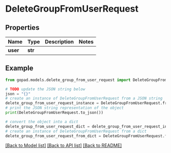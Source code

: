 # DeleteGroupFromUserRequest


## Properties

Name | Type | Description | Notes
------------ | ------------- | ------------- | -------------
**user** | **str** |  | 

## Example

```python
from gopad.models.delete_group_from_user_request import DeleteGroupFromUserRequest

# TODO update the JSON string below
json = "{}"
# create an instance of DeleteGroupFromUserRequest from a JSON string
delete_group_from_user_request_instance = DeleteGroupFromUserRequest.from_json(json)
# print the JSON string representation of the object
print(DeleteGroupFromUserRequest.to_json())

# convert the object into a dict
delete_group_from_user_request_dict = delete_group_from_user_request_instance.to_dict()
# create an instance of DeleteGroupFromUserRequest from a dict
delete_group_from_user_request_from_dict = DeleteGroupFromUserRequest.from_dict(delete_group_from_user_request_dict)
```
[[Back to Model list]](../README.md#documentation-for-models) [[Back to API list]](../README.md#documentation-for-api-endpoints) [[Back to README]](../README.md)


